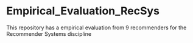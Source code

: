 # Empirical_Evaluation_RecSys
This repository has a empirical evaluation from 9 recommenders for the Recommender Systems discipline
